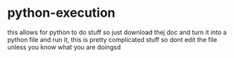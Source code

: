 # python-execution
this allows for python to do stuff so just download thej doc and turn it into a python file and run it, this is pretty complicated stuff so dont edit the file unless you know what you are doingsd
